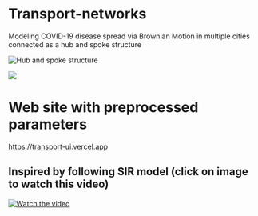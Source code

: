 # Transport-networks
Modeling COVID-19 disease spread via Brownian Motion in multiple cities connected as a hub and spoke structure

![Hub and spoke structure](https://miro.medium.com/max/644/1*Qp_H2Ql11172xw5NBqseWA.png)

![](https://sun9-29.userapi.com/impg/tcDoDlp3GHEnRnPLLEs4yLzr7YovO-YMlE773w/Jcg8Emn7CnI.jpg?size=2560x1707&quality=96&proxy=1&sign=de2cb1f1ad9aa31ecff10a136a2a5efc&type=album)

# Web site with preprocessed parameters
https://transport-ui.vercel.app

## Inspired by following SIR model (click on image to watch this video)
[![Watch the video](https://img.youtube.com/vi/gxAaO2rsdIs/maxresdefault.jpg)](https://www.youtube.com/watch?v=gxAaO2rsdIs&t=629s)
